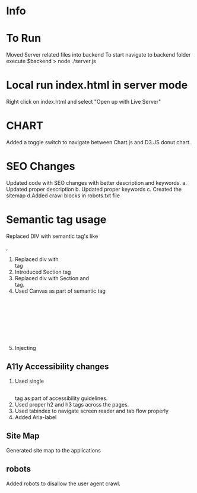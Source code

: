 # Info

# To Run 
Moved Server related files into backend 
To start navigate to backend folder execute 
 $backend > node ./server.js 

# Local run index.html in server mode 
Right click on index.html  and select "Open up with Live Server"

# CHART
Added a toggle switch to navigate between Chart.js and D3.JS donut chart.


# SEO Changes 
Updated code with SEO changes with better description and keywords.
a. Updated proper description 
b. Updated proper keywords 
c. Created the sitemap
d.Added crawl blocks in robots.txt file

# Semantic tag usage 
Replaced DIV with semantic tag's like <nav></nav>, <section>
1. Replaced div with <nav> tag
2. Introduced Section tag
3. Replaced div with Section and <article></article> tag.
4. Used Canvas as part of semantic tag
5. Injecting <svg> tag dynamically to add D3 Donut chart.

# A11y Accessibility changes
1. Used single <h1></h1> tag as part of accessibility guidelines. 
2. Used proper h2 and h3 tags across the pages.
3. Used tabindex to navigate screen reader and tab flow properly  
4. Added Aria-label

# Site Map
Generated site map to the applications

# robots
Added robots to disallow the user agent crawl.  



